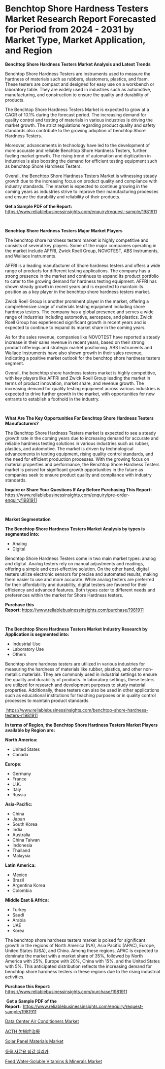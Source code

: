 <p><h1>Benchtop Shore Hardness Testers Market Research Report Forecasted for Period from 2024 -  2031 by Market Type, Market Application, and Region</h1></p><p><strong>Benchtop Shore Hardness Testers Market Analysis and Latest Trends</strong></p>
<p><p>Benchtop Shore Hardness Testers are instruments used to measure the hardness of materials such as rubbers, elastomers, plastics, and foam. These testers are compact and designed for easy use on a workbench or laboratory table. They are widely used in industries such as automotive, manufacturing, and construction to ensure the quality and durability of products.</p><p>The Benchtop Shore Hardness Testers Market is expected to grow at a CAGR of 10.1% during the forecast period. The increasing demand for quality control and testing of materials in various industries is driving the market growth. The strict regulations regarding product quality and safety standards also contribute to the growing adoption of benchtop Shore Hardness Testers.</p><p>Moreover, advancements in technology have led to the development of more accurate and reliable Benchtop Shore Hardness Testers, further fueling market growth. The rising trend of automation and digitization in industries is also boosting the demand for efficient testing equipment such as benchtop Shore Hardness Testers.</p><p>Overall, the Benchtop Shore Hardness Testers Market is witnessing steady growth due to the increasing focus on product quality and compliance with industry standards. The market is expected to continue growing in the coming years as industries strive to improve their manufacturing processes and ensure the durability and reliability of their products.</p></p>
<p><strong>Get a Sample PDF of the Report:&nbsp;</strong> <a href="https://www.reliablebusinessinsights.com/enquiry/request-sample/1981911">https://www.reliablebusinessinsights.com/enquiry/request-sample/1981911</a></p>
<p>&nbsp;</p>
<p><strong>Benchtop Shore Hardness Testers Major Market Players</strong></p>
<p><p>The benchtop shore hardness testers market is highly competitive and consists of several key players. Some of the major companies operating in the market include AFFRI, Zwick Roell Group, NOVOTEST, ABS Instruments, and Wallace Instruments.</p><p>AFFRI is a leading manufacturer of Shore hardness testers and offers a wide range of products for different testing applications. The company has a strong presence in the market and continues to expand its product portfolio to cater to the growing demand for hardness testing equipment. AFFRI has shown steady growth in recent years and is expected to maintain its position as a key player in the benchtop shore hardness testers market.</p><p>Zwick Roell Group is another prominent player in the market, offering a comprehensive range of materials testing equipment including shore hardness testers. The company has a global presence and serves a wide range of industries including automotive, aerospace, and plastics. Zwick Roell Group has experienced significant growth in recent years and is expected to continue to expand its market share in the coming years.</p><p>As for the sales revenue, companies like NOVOTEST have reported a steady increase in their sales revenue in recent years, based on their strong product offerings and strategic market positioning. ABS Instruments and Wallace Instruments have also shown growth in their sales revenue, indicating a positive market outlook for the benchtop shore hardness testers segment.</p><p>Overall, the benchtop shore hardness testers market is highly competitive, with key players like AFFRI and Zwick Roell Group leading the market in terms of product innovation, market share, and revenue growth. The increasing demand for quality testing equipment across various industries is expected to drive further growth in the market, with opportunities for new entrants to establish a foothold in the industry.</p></p>
<p>&nbsp;</p>
<p><strong>What Are The Key Opportunities For Benchtop Shore Hardness Testers Manufacturers?</strong></p>
<p><p>The Benchtop Shore Hardness Testers market is expected to see a steady growth rate in the coming years due to increasing demand for accurate and reliable hardness testing solutions in various industries such as rubber, plastics, and automotive. The market is driven by technological advancements in testing equipment, rising quality control standards, and the need for efficient production processes. With the growing focus on material properties and performance, the Benchtop Shore Hardness Testers market is poised for significant growth opportunities in the future as companies seek to ensure product quality and compliance with industry standards.</p></p>
<p><strong>Inquire or Share Your Questions If Any Before Purchasing This Report:</strong> <a href="https://www.reliablebusinessinsights.com/enquiry/pre-order-enquiry/1981911">https://www.reliablebusinessinsights.com/enquiry/pre-order-enquiry/1981911</a></p>
<p>&nbsp;</p>
<p><strong>Market Segmentation</strong></p>
<p><strong>The Benchtop Shore Hardness Testers Market Analysis by types is segmented into:</strong></p>
<p><ul><li>Analog</li><li>Digital</li></ul></p>
<p><p>Benchtop Shore Hardness Testers come in two main market types: analog and digital. Analog testers rely on manual adjustments and readings, offering a simple and cost-effective solution. On the other hand, digital testers utilize electronic sensors for precise and automated results, making them easier to use and more accurate. While analog testers are preferred for their affordability and durability, digital testers are favored for their efficiency and advanced features. Both types cater to different needs and preferences within the market for Shore Hardness testers.</p></p>
<p><strong>Purchase this Report:&nbsp;</strong><a href="https://www.reliablebusinessinsights.com/purchase/1981911">https://www.reliablebusinessinsights.com/purchase/1981911</a></p>
<p>&nbsp;</p>
<p><strong>The Benchtop Shore Hardness Testers Market Industry Research by Application is segmented into:</strong></p>
<p><ul><li>Industrial Use</li><li>Laboratory Use</li><li>Others</li></ul></p>
<p><p>Benchtop shore hardness testers are utilized in various industries for measuring the hardness of materials like rubber, plastics, and other non-metallic materials. They are commonly used in industrial settings to ensure the quality and durability of products. In laboratory settings, these testers are utilized for research and development purposes to study material properties. Additionally, these testers can also be used in other applications such as educational institutions for teaching purposes or in quality control processes to maintain product standards.</p></p>
<p><a href="https://www.reliablebusinessinsights.com/benchtop-shore-hardness-testers-r1981911">&nbsp;https://www.reliablebusinessinsights.com/benchtop-shore-hardness-testers-r1981911</a></p>
<p><strong>In terms of Region, the Benchtop Shore Hardness Testers Market Players available by Region are:</strong></p>
<p>
    <p> <strong> North America: </strong>
        <ul>
            <li>United States</li>
            <li>Canada</li>
        </ul>
        </p> 
    <p> <strong> Europe: </strong>
        <ul>
            <li>Germany</li>
            <li>France</li>
            <li>U.K.</li>
            <li>Italy</li>
            <li>Russia</li>
        </ul>
        </p> 
    <p> <strong> Asia-Pacific: </strong>
        <ul>
            <li>China</li>
            <li>Japan</li>
            <li>South Korea</li>
            <li>India</li>
            <li>Australia</li>
            <li>China Taiwan</li>
            <li>Indonesia</li>
            <li>Thailand</li>
            <li>Malaysia</li>
        </ul>
        </p> 
    <p> <strong> Latin America: </strong>
        <ul>
            <li>Mexico</li>
            <li>Brazil</li>
            <li>Argentina Korea</li>
            <li>Colombia</li>
        </ul>
        </p> 
    <p> <strong> Middle East & Africa: </strong>
        <ul>
            <li>Turkey</li>
            <li>Saudi</li>
            <li>Arabia</li>
            <li>UAE</li>
            <li>Korea</li>
        </ul>
    </p>
    </p>
<p><p>The benchtop shore hardness testers market is poised for significant growth in the regions of North America (NA), Asia Pacific (APAC), Europe, United States (USA), and China. Among these regions, APAC is expected to dominate the market with a market share of 35%, followed by North America with 25%, Europe with 20%, China with 15%, and the United States with 5%. This anticipated distribution reflects the increasing demand for benchtop shore hardness testers in these regions due to the rising industrial activities.</p></p>
<p><strong>Purchase this Report: </strong><a href="https://www.reliablebusinessinsights.com/purchase/1981911">https://www.reliablebusinessinsights.com/purchase/1981911</a></p>
<p>&nbsp;<strong>Get a Sample PDF of the Report:&nbsp;&nbsp;</strong><a href="https://www.reliablebusinessinsights.com/enquiry/request-sample/1981911">https://www.reliablebusinessinsights.com/enquiry/request-sample/1981911</a></p>
<p><strong></strong></p>
<p><p><a href="https://github.com/amapolalg/Market-Research-Report-List-1/blob/main/data-center-air-conditioners-market.md">Data Center Air Conditioners Market</a></p><p><a href="https://github.com/ChloeConn27/Market-Research-Report-List-1/blob/main/3702991165323.md">ACTH 欠損症治療</a></p><p><a href="https://www.linkedin.com/pulse/deep-dive-solar-panel-materials-market-itstrends-segmentation-9ghlc">Solar Panel Materials Market</a></p><p><a href="https://github.com/LuckeyCorbin/Market-Research-Report-List-1/blob/main/2295938178448.md">동물 사료용 침강 실리카</a></p><p><a href="https://www.linkedin.com/pulse/insights-feed-water-soluble-vitamins-amp-minerals-market-n0scc">Feed Water-Soluble Vitamins & Minerals Market</a></p></p>